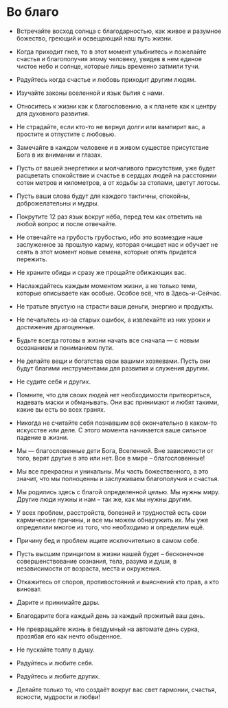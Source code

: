 # Во благо

* Встречайте восход солнца с благодарностью, как живое и разумное божество, греющий и освещающий наш путь жизни.

* Когда приходит гнев, то в этот момент улыбнитесь и пожелайте счастья и благополучия этому человеку, увидев в нем единое чистое небо и солнце, которые лишь временно затмили тучи.

* Радуйтесь когда счастье и любовь приходит другим людям.

* Изучайте законы вселенной и язык бытия с нами.

* Относитесь к жизни как к благословению, а к планете как к центру для духовного развития.

* Не страдайте, если кто-то не вернул долги или вампирит вас, а простите и отпустите с любовью.

* Замечайте в каждом человеке и в живом существе присутствие Бога в их внимании и глазах.

* Пусть от вашей энергетики и молчаливого присутствия, уже будет расцветать спокойствие и счастье в сердцах людей на расстоянии сотен метров и километров, а от ходьбы за стопами, цветут лотосы.

* Пусть ваши слова будут для каждого тактичны, спокойны, доброжелательны и мудры.

* Покрутите 12 раз язык вокруг нёба, перед тем как ответить на любой вопрос и после отвечайте.

* Не отвечайте на грубость грубостью, ибо это возмездие наше заслуженное за прошлую карму, которая очищает нас и обучает не сеять в этот момент новые семена, которые опять придется пережить.

* Не храните обиды и сразу же прощайте обижающих вас.

* Наслаждайтесь каждым моментом жизни, а не только теми, которые описываете как особые. Особое всё, что в Здесь-и-Сейчас.

* Не тратьте впустую на страсти ваши деньги, энергию и продукты.

* Не печальтесь из-за старых ошибок, а извлекайте из них уроки и достижения драгоценные.

* Будьте всегда готовы в жизни начать все сначала — с новым осознанием и пониманием пути.

* Не делайте вещи и богатства свои вашими хозяевами. Пусть они будут благими инструментами для развития и служения другим.

* Не судите себя и других.

* Помните, что для своих людей нет необходимости притворяться, надевать маски и обманывать. Они вас принимают и любят такими, какие вы есть во всех гранях.

* Никогда не считайте себя познавшим всё окончательно в каком-то искусстве или деле. С этого момента начинается ваше сильное падение в жизни.

* Мы — благословенные дети Бога, Вселенной. Вне зависимости от того, верят другие в это или нет. Все в мире – благословенные!

* Мы все прекрасны и уникальны.  Мы часть божественного, а это значит, что мы полноценны и заслуживаем благополучия и счастья.

* Мы родились здесь с благой определенной целью. Мы нужны миру. Другие люди нужны и нам – так же, как мы нужны другим.

* У всех проблем, расстройств, болезней и трудностей есть свои кармические причины, и все мы можем обнаружить их. Мы уже определили многое из того, что необходимо и определим ещё.

* Причину бед и проблем ищите исключительно в самом себе.

* Пусть высшим принципом в жизни нашей будет – бесконечное совершенствование сознания, тела, разума и души, в независимости от возраста, места и окружения.

* Откажитесь от споров, противостояний и выяснений кто прав, а кто виноват.

* Дарите и принимайте дары.

* Благодарите бога каждый день за каждый прожитый ваш день.

* Не превращайте жизнь в бездумный на автомате день сурка, прозябая его как нечто обыденное.

* Не пускайте толпу в душу.

* Радуйтесь и любите себя.

* Радуйтесь и любите других.

* Делайте только то, что создаёт вокруг вас свет гармонии, счастья, ясности, мудрости и любви!
